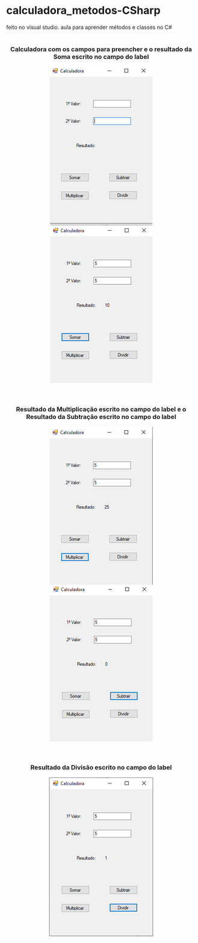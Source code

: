 # calculadora_metodos-CSharp
feito no visual studio. aula para aprender métodos e classes no C#
<br><br>

<div align="center">
  <h3>Calculadora com os campos para preencher e o resultado da Soma escrito no campo do label</h3>
  <img src="ImagensProg/1.png"> <img src="ImagensProg/2.png">
</div>
<br><br>
<div align="center">
  <h3>Resultado da Multiplicação escrito no campo do label e o Resultado da Subtração escrito no campo do label</h3>
  <img src="ImagensProg/3.png"> <img src="ImagensProg/4.png">
</div>
<br><br>
<div align="center">
  <h3>Resultado da Divisão escrito no campo do label</h3>
  <img src="ImagensProg/5.png">
</div>
